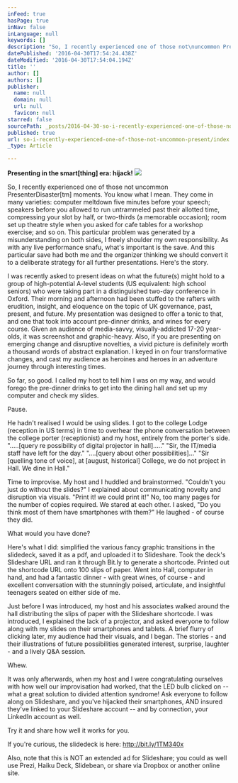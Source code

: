 ```yaml
---
inFeed: true
hasPage: true
inNav: false
inLanguage: null
keywords: []
description: "So, I recently experienced one of those not\nuncommon PresenterDisaster[tm] moments. \_You know what I mean. \_They\ncome in many varieties: computer meltdown five minutes before your speech;\nspeakers before you allowed to run untrammeled past their allotted time,\ncompressing your slot by half, or\_two-thirds\_(a memorable occasion);\nroom set up theatre style when you asked for cafe tables for a workshop exercise;\nand so on. \_This particular\_problem\_was generated by a\nmisunderstanding on both sides, I freely shoulder my own responsibility.\n\_As with any live performance snafu, what's important is the save.\n\_And this particular save had both me and the organizer thinking we should\nconvert it to a deliberate strategy for all further presentations. \_Here's\nthe story."
datePublished: '2016-04-30T17:54:24.438Z'
dateModified: '2016-04-30T17:54:04.194Z'
title: ''
author: []
authors: []
publisher:
  name: null
  domain: null
  url: null
  favicon: null
starred: false
sourcePath: _posts/2016-04-30-so-i-recently-experienced-one-of-those-not-uncommon-present.md
published: true
url: so-i-recently-experienced-one-of-those-not-uncommon-present/index.html
_type: Article

---
```

**Presenting in the smart\[thing\] era: hijack!**
![](https://the-grid-user-content.s3-us-west-2.amazonaws.com/c48a27d0-e5b5-4129-ae1b-3ea49ee23957.jpg)

So, I recently experienced one of those not
uncommon PresenterDisaster\[tm\] moments.  You know what I mean.  They
come in many varieties: computer meltdown five minutes before your speech;
speakers before you allowed to run untrammeled past their allotted time,
compressing your slot by half, or two-thirds (a memorable occasion);
room set up theatre style when you asked for cafe tables for a workshop exercise;
and so on.  This particular problem was generated by a
misunderstanding on both sides, I freely shoulder my own responsibility.
 As with any live performance snafu, what's important is the save.
 And this particular save had both me and the organizer thinking we should
convert it to a deliberate strategy for all further presentations.  Here's
the story.

I was recently asked to present ideas on what the future(s) might hold to a group of high-potential A-level students (US equivalent: high school seniors) who were taking part in a distinguished two-day conference in Oxford. Their morning and afternoon had been stuffed to the rafters with erudition, insight, and eloquence on the topic of UK governance, past, present, and future. My presentation was designed to offer a tonic to that, and one that took into account pre-dinner drinks, and wines for every course. Given an audience of media-savvy, visually-addicted 17-20 year-olds, it was screenshot and graphic-heavy. Also, if you are presenting on emerging change and disruptive novelties, a vivid picture is definitely worth a thousand words of abstract explanation. I keyed in on four transformative changes, and cast my audience as heroines and heroes in an adventure journey through interesting times. 

So far, so good. I called my host to tell him I was on my way, and would forego the pre-dinner drinks to get into the dining hall and set up my computer and check my slides.

Pause.

He hadn't realised I would be using slides. I got to the college Lodge (reception in US terms) in time to overhear the phone conversation between the college porter (receptionist) and my host, entirely from the porter's side. ".....\[query re possibility of digital projector in hall\]....." "Sir, the IT/media staff have left for the day." "....\[query about other possibilities\]..." "Sir \[quelling tone of voice\], at \[august, historical\] College, we do not project in Hall. We dine in Hall."

Time to improvise. My host and I huddled and brainstormed. "Couldn't you just do without the slides?" I explained about communicating novelty and disruption via visuals. "Print it! we could print it!" No, too many pages for the number of copies required. We stared at each other. I asked, "Do you think most of them have smartphones with them?" He laughed - of course they did.

What would you have done? 

Here's what I did: simplified the various fancy graphic transitions in the slidedeck, saved it as a pdf, and uploaded it to Slideshare. Took the deck's Slideshare URL and ran it through Bit.ly to generate a shortcode. Printed out the shortcode URL onto 100 slips of paper. Went into Hall, computer in hand, and had a fantastic dinner - with great wines, of course - and excellent conversation with the stunningly poised, articulate, and insightful teenagers seated on either side of me.

Just before I was introduced, my host and his associates walked around the hall distributing the slips of paper with the Slideshare shortcode. I was introduced, I explained the lack of a projector, and asked everyone to follow along with my slides on their smartphones and tablets. A brief flurry of clicking later, my audience had their visuals, and I began. The stories - and their illustrations of future possibilities generated interest, surprise, laughter - and a lively Q&A session.

Whew.

It was only afterwards, when my host and I were congratulating ourselves with how well our improvisation had worked, that the LED bulb clicked on -- what a great solution to divided attention syndrome! Ask everyone to follow along on Slideshare, and you've hijacked their smartphones, AND insured they've linked to your Slideshare account -- and by connection, your LinkedIn account as well.

Try it and share how well it works for you.

If you're curious, the slidedeck is here: http://bit.ly/1TM340x 

[][0]

Also, note that this is NOT an extended ad for Slideshare; you could as well use Prezi, Haiku Deck, Slidebean, or share via Dropbox or another online site.

[0]: http://bit.ly/1TM340x